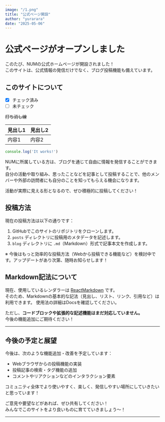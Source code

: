 ```yaml
---
image: "/1.png"
title: "公式ページ開設"
author: "yurarara"
date: "2025-05-06"
---
```


# 公式ページがオープンしました 

このたび、NUMの公式ホームページが開設されました！  
このサイトは、公式情報の発信だけでなく、ブログ投稿機能も備えています。

## このサイトについて

- [x] チェック済み
- [ ] 未チェック

~~打ち消し線~~

| 見出し1 | 見出し2 |
|---------|---------|
| 内容1   | 内容2   |


~~~js
console.log('It works!')
~~~

NUMに所属している方は、ブログを通じて自由に情報を発信することができます。  
自分の活動や取り組み、思ったことなどを記事として投稿することで、他のメンバーや外部の訪問者にも自分のことを知ってもらえる機会になります。

活動が実際に見える形となるので、ぜひ積極的に投稿してください！

## 投稿方法

現在の投稿方法は以下の通りです：

1. GitHubでこのサイトのリポジトリをクローンします。
2. `posts` ディレクトリに投稿用のメタデータを記述します。
3. `blog` ディレクトリに `.md`（Markdown）形式で記事本文を作成します。

※ 今後はもっと効率的な投稿方法（Webから投稿できる機能など）を検討中です。アップデートがあり次第、随時お知らせします！

## Markdown記法について

現在、使用しているレンダラーは [ReactMarkdown](https://github.com/remarkjs/react-markdown) です。  
そのため、Markdownの基本的な記法（見出し、リスト、リンク、引用など）は利用できます。
使用法の詳細はDocsを確認してください。

ただし、**コードブロックや拡張的な記述機能はまだ対応していません。**  
今後の機能追加にご期待ください！

---

## 今後の予定と展望

今後は、次のような機能追加・改善を予定しています：

- Webブラウザからの投稿機能の実装
- 投稿記事の検索・タグ機能の追加
- コメントやリアクションなどのインタラクション要素

コミュニティ全体でより使いやすく、楽しく、発信しやすい場所にしていきたいと思っています！

ご意見や要望などがあれば、ぜひ共有してください！  
みんなでこのサイトをより良いものに育てていきましょう〜！

---

